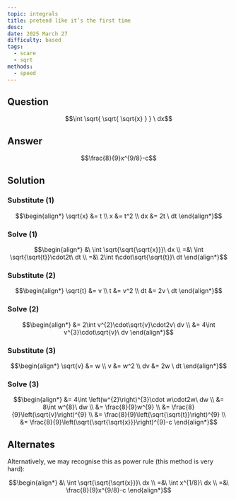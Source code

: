 ```yaml
---
topic: integrals
title: pretend like it’s the first time
desc: 
date: 2025 March 27
difficulty: based
tags:
  - scare
  - sqrt
methods:
  - speed
---
```



## Question
```math
\int
  \sqrt{ \sqrt{ \sqrt{x} } }
\ dx
```


## Answer
```math
\frac{8}{9}x^{9/8}-c
```


## Solution

### Substitute (1)
```math
\begin{align*}
  \sqrt{x} &= t
  \\ x &= t^2
  \\ dx &= 2t \ dt
\end{align*}
```

### Solve (1)
```math
\begin{align*}
  &\ \int \sqrt{\sqrt{\sqrt{x}}}\ dx
  \\ =&\ \int \sqrt{\sqrt{t}}\cdot2t\ dt
  \\ =&\ 2\int t\cdot\sqrt{\sqrt{t}}\ dt
\end{align*}
```

### Substitute (2)
```math
\begin{align*}
  \sqrt{t} &= v
  \\ t &= v^2
  \\ dt &= 2v \ dt
\end{align*}
```

### Solve (2)
```math
\begin{align*}
  &= 2\int v^{2}\cdot\sqrt{v}\cdot2v\ dv
  \\ &= 4\int v^{3}\cdot\sqrt{v}\ dv
\end{align*}
```

### Substitute (3)
```math
\begin{align*}
  \sqrt{v} &= w
  \\ v &= w^2
  \\ dv &= 2w \ dt
\end{align*}
```

### Solve (3)
```math
\begin{align*}
  &= 4\int \left(w^{2}\right)^{3}\cdot w\cdot2w\ dw
  \\ &= 8\int w^{8}\ dw
  \\ &= \frac{8}{9}w^{9}
  \\ &= \frac{8}{9}\left(\sqrt{v}\right)^{9}
  \\ &= \frac{8}{9}\left(\sqrt{\sqrt{t}}\right)^{9}
  \\ &= \frac{8}{9}\left(\sqrt{\sqrt{\sqrt{x}}}\right)^{9}-c
\end{align*}
```


## Alternates

Alternatively, we may recognise this as power rule (this method is very hard):

```math
\begin{align*}
  &\ \int \sqrt{\sqrt{\sqrt{x}}}\ dx
  \\ =&\ \int x^{1/8}\ dx
  \\ =&\ \frac{8}{9}x^{9/8}-c
\end{align*}
```
